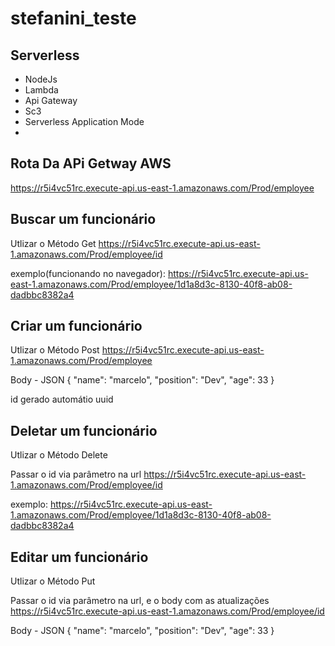# stefanini_teste

## Serverless
-  NodeJs
-  Lambda
-  Api Gateway
-  Sc3
-  Serverless Application Mode
-  
## Rota Da APi Getway AWS 
 https://r5i4vc51rc.execute-api.us-east-1.amazonaws.com/Prod/employee


## Buscar um funcionário 
 Utlizar o Método Get
 https://r5i4vc51rc.execute-api.us-east-1.amazonaws.com/Prod/employee/id
 
 exemplo(funcionando no navegador):
 https://r5i4vc51rc.execute-api.us-east-1.amazonaws.com/Prod/employee/1d1a8d3c-8130-40f8-ab08-dadbbc8382a4
 

## Criar um funcionário 
Utlizar o Método Post 
https://r5i4vc51rc.execute-api.us-east-1.amazonaws.com/Prod/employee

Body - JSON
{
	"name": "marcelo",
	"position": "Dev",
	"age": 33
}

id gerado automátio uuid

## Deletar um funcionário 
Utlizar o Método Delete

Passar o id via parâmetro na url
https://r5i4vc51rc.execute-api.us-east-1.amazonaws.com/Prod/employee/id
 
exemplo:
https://r5i4vc51rc.execute-api.us-east-1.amazonaws.com/Prod/employee/1d1a8d3c-8130-40f8-ab08-dadbbc8382a4



## Editar um funcionário 
Utlizar o Método Put

Passar o id via parâmetro na url, e o body com as atualizações
https://r5i4vc51rc.execute-api.us-east-1.amazonaws.com/Prod/employee/id

Body - JSON
{
	"name": "marcelo",
	"position": "Dev",
	"age": 33
}



